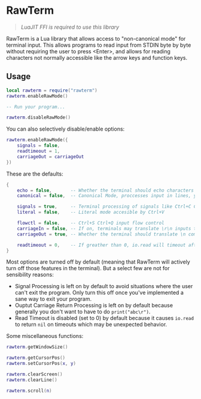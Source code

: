 # RawTerm

> _LuaJIT FFI is required to use this library_

RawTerm is a Lua library that allows access to "non-canonical mode" for terminal input. This allows programs to read input from STDIN byte by byte without requiring the user to press &lt;Enter&gt;, and allows for reading characters not normally accessible like the arrow keys and function keys.

## Usage

```lua
local rawterm = require("rawterm")
rawterm.enableRawMode()

-- Run your program...

rawterm.disableRawMode()
```

You can also selectively disable/enable options:
```lua
rawterm.enableRawMode({
    signals = false, 
    readtimeout = 1, 
    carriageOut = carriageOut
})
```

These are the defaults:
```lua
{
    echo = false,       -- Whether the terminal should echo characters
    canonical = false,  -- Canonical Mode, proccesses input in lines, you probably want this turned off

    signals = true,     -- Terminal processing of signals like Ctrl+C Ctrl+Z etc
    literal = false,    -- Literal mode accesible by Ctrl+V

    flowctl = false,    -- Ctrl+S Ctrl+Q input flow control
    carriageIn = false, -- If on, terminals may translate \r\n inputs to \n. With this turned on <Enter> produces either \r or \n depending on the system
    carriageOut = true, -- Whether the terminal should translate \n coming from your program into \r\n

    readtimeout = 0,    -- If greather than 0, io.read will timeout after x/10th of a second
}
```

Most options are turned off by default (meaning that RawTerm will actively turn off those features in the terminal). But a select few are not for sensibility reasons:

- Signal Processing is left on by default to avoid situations where the user can't exit the program. Only turn this off once you've implemented a sane way to exit your program.
- Ouptut Carriage Return Processing is left on by default because generally you don't want to have to do `print("abc\r")`.
- Read Timeout is disabled (set to 0) by default because it causes `io.read` to return `nil` on timeouts which may be unexpected behavior.

Some miscellaneous functions:

```lua
rawterm.getWindowSize()

rawterm.getCursorPos()
rawterm.setCursorPos(x, y)

rawterm.clearScreen()
rawterm.clearLine()

rawterm.scroll(n)
```
